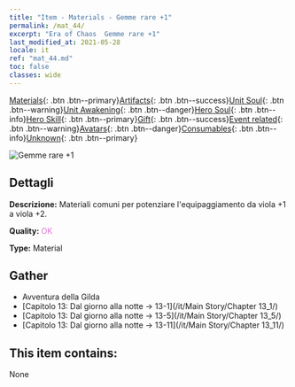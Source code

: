```yaml
---
title: "Item - Materials - Gemme rare +1"
permalink: /mat_44/
excerpt: "Era of Chaos  Gemme rare +1"
last_modified_at: 2021-05-28
locale: it
ref: "mat_44.md"
toc: false
classes: wide
---
```

 [Materials](/ItemsIT/){: .btn .btn--primary}[Artifacts](/ItemsIT/Artifacts/){: .btn .btn--success}[Unit Soul](/ItemsIT/UnitSoul/){: .btn .btn--warning}[Unit Awakening](/ItemsIT/UnitAwakening/){: .btn .btn--danger}[Hero Soul](/ItemsIT/HeroSoul/){: .btn .btn--info}[Hero Skill](/ItemsIT/HeroSkill/){: .btn .btn--primary}[Gift](/ItemsIT/Gift/){: .btn .btn--success}[Event related](/ItemsIT/Events/){: .btn .btn--warning}[Avatars](/ItemsIT/Avatars/){: .btn .btn--danger}[Consumables](/ItemsIT/Consumables/){: .btn .btn--info}[Unknown](/ItemsIT/Unknown/){: .btn .btn--primary}

 ![Gemme rare +1](/images/t/i_cailiao_baoshi2.png)

## Dettagli
 **Descrizione:** Materiali comuni per potenziare l'equipaggiamento da viola +1 a viola +2.

 **Quality:** <span style="color: #DA70D6">OK</span>

 **Type:** Material

## Gather

*    Avventura della Gilda 
*    [Capitolo 13: Dal giorno alla notte -> 13-1](/it/Main Story/Chapter 13_1/) 
*    [Capitolo 13: Dal giorno alla notte -> 13-5](/it/Main Story/Chapter 13_5/) 
*    [Capitolo 13: Dal giorno alla notte -> 13-11](/it/Main Story/Chapter 13_11/) 

## This item contains:

  None

